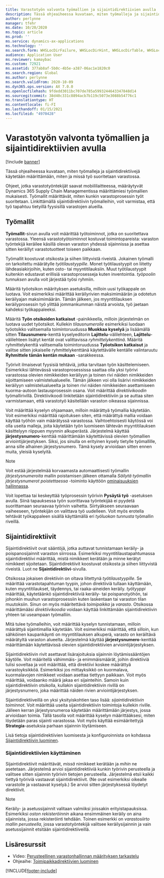 ```yaml
---
title: Varastotyön valvonta työmallien ja sijaintidirektiivien avulla
description: Tässä ohjeaiheessa kuvataan, miten työmalleja ja sijaintidirektiivejä käytetään määrittämään, miten ja missä työ suoritetaan varastossa.
author: perlynne
manager: tfehr
ms.date: 10/20/2020
ms.topic: article
ms.prod: ''
ms.service: dynamics-ax-applications
ms.technology: ''
ms.search.form: WHSLocDirFailure, WHSLocDirHint, WHSLocDirTable, WHSLocDirTableUOM, WHSRFMenuItem, WHSWork, WHSWorkClass, WHSWorkPool, WHSWorkTemplateTable
audience: Application User
ms.reviewer: kamaybac
ms.custom: 72921
ms.assetid: 377ab8af-5b0c-4b5e-a387-06ac1e1820c0
ms.search.region: Global
ms.author: perlynne
ms.search.validFrom: 2020-10-09
ms.dyn365.ops.version: AX 7.0.0
ms.openlocfilehash: 9fdedd3011bc707de785a5993244643347848d14
ms.sourcegitcommit: 38d40c331c8894acb7b119c5073e3088b54776c1
ms.translationtype: HT
ms.contentlocale: fi-FI
ms.lasthandoff: 01/15/2021
ms.locfileid: "4970428"
---
```

# <a name="control-warehouse-work-by-using-work-templates-and-location-directives"></a>Varastotyön valvonta työmallien ja sijaintidirektiivien avulla

[!include [banner](../includes/banner.md)]

Tässä ohjeaiheessa kuvataan, miten työmalleja ja sijaintidirektiivejä käytetään määrittämään, miten ja missä työ suoritetaan varastossa.

Ohjeet, jotka varastotyöntekijät saavat mobiililaitteessa, määräytyvät Dynamics 365 Supply Chain Managementissa määrittämiesi työmallien mukaisesti. Työmallit määrittävät, miten kunkin varastoprosessin työt suoritetaan. Linkittämällä sijaintidirektiivin työmalleihin, voit varmistaa, että työ tapahtuu tietyillä fyysisillä varastojen alueilla.

## <a name="work-templates"></a>Työmallit

**Työmallit**-sivun avulla voit määrittää työtoiminnot, jotka on suoritettava varastossa. Yleensä varastotyötoiminnot kostuvat toimintopareista: varaston työntekijä keräilee käsillä olevan varaston yhdessä sijainnissa ja asettaa sitten keräillyt varastotuotteet toiseen paikkaan. 

Työmallit koostuvat otsikosta ja siihen liittyvistä riveistä. Jokainen työmalli on tarkoitettu määrätylle *työtilaustyypille*. Monet työtilaustyypit on liitetty lähdeasiakirjoihin, kuten osto- tai myyntitilauksiin. Muut työtilaustyypit kuitenkin edustavat erillisiä varastoprosesseja kuten inventointia. *työpoolin tunnuksen* avulla voit järjestää työsi ryhmiin. 

Määritä työotsikon määrityksen asetuksilla, milloin uusi työkappale on luotava. Voit esimerkiksi määrittää keräilyrivien maksimimäärän ja odotetun keräilyajan maksimimäärän. Tämän jälkeen, jos myyntitilauksen keräilyprosessin työ ylittää jommankumman näistä arvoista, työ jaetaan kahdeksi työkappaleeksi.

Määritä **Työn otsikoiden katkaisut** -painikkeella, milloin järjestelmän on luotava uudet työotsikot. Kullekin _tilausnumerolle_ esimerkiksi luodaan työotsikko valitsemalla toimintoruudussa **Muokkaa kyselyä** ja lisäämällä sitten **Tilausnumero**-kenttä kyselyeditorin **Lajittelu**-välilehteen, **Lajittelu**-välilehteen lisätyt kentät ovat valittavissa *ryhmittelykenttinä*. Määritä ryhmittelykenttä valitsemalla toimintoruudussa **Työotsikon katkaisut** ja valitse sitten jokaiselle ryhmittelykenttänä käytettävälle kentälle valintaruutu **Ryhmittele tämän kentän mukaan** -sarakkeessa.

Työrivit ilmaisevat fyysisiä tehtäviä, jotka tarvitaan työn käsittelemiseen. Esimerkiksi lähtevässä varastoprosessissa saattaa olla yksi työrivi varastossa olevien nimikkeiden keräilyyn ja toinen rivi näiden nimikkeiden sijoittamiseen valmistelualueelle. Tämän jälkeen voi olla lisärivi nimikkeiden keräilyyn valmistelualueelta ja toinen rivi näiden nimikkeiden asettamiseen kuorma-autoon lastausprosessin osana. Voit määrittää *direktiivikoodin* työmallirivillä. Direktiivikoodi linkitetään sijaintidirektiiviin ja se auttaa siten varmistamaan, että varastotyö käsitellään varaston oikeassa sijainnissa.

Voit määrittää kyselyn ohjaamaan, milloin määrättyä työmallia käytetään. Voit esimerkiksi määrittää rajoituksen siten, että määrättyä mallia voidaan käyttää työhön vain määrätyssä varastossa. Vaihtoehtoisesti käytössä voi olla useita malleja, joita käytetään työn luomiseen lähtevän myyntitilauksen käsittelyyn riippuen myynnin alkuperästä. Järjestelmä käyttää **järjestysnumero**-kenttää määrittämään käytettävissä olevien työmallien arviointijärjestyksen. Siksi, jos sinulla on erityinen kysely tietylle työmallille, anna sille alhainen järjestysnumero. Tämä kysely arvioidaan sitten ennen muita, yleisiä kyselyitä.

> [!NOTE]
> Voit estää järjestelmää korvaamasta automaattisesti työmallin *järjestysnumeroita* mallin poistamisen jälkeen ottamalla *Säilytä työmallin järjestysnumerot poistettaessa* -toiminto käyttöön [ominaisuuksien hallinnassa](../../fin-ops-core/fin-ops/get-started/feature-management/feature-management-overview.md).

Voit lopettaa tai keskeyttää työprosessin työrivin **Pysäytä työ** -asetuksen avulla. Siinä tapauksessa työn suorittavaa työntekijää ei pyydetä suorittamaan seuraavaa työrivin vaihetta. Siirtyäkseen seuraavaan vaiheeseen, työntekijän on valittava työ uudelleen. Voit myös erotella tehtävät työkappaleen sisällä käyttämällä eri *työluokan tunnusta* työmallin riveillä.

## <a name="location-directives"></a>Sijaintidirektiivit

Sijaintidirektiivit ovat sääntöjä, jotka auttavat tunnistamaan keräily- ja poispanosijainnit varaston siirrossa. Esimerkiksi myyntitilaustapahtumassa sijaintidirektiivi määrittää, mistä nimikkeet kerätään ja minne kerätyt nimikkeet sijoitetaan. Sijaintidirektiivit koostuvat otsikosta ja siihen liittyvistä riveistä. Luot ne **Sijaintidirektiivi**-sivulla.

Otsikossa jokaisen direktiivin on oltava liitettynä *työtilaustyypille*. Se määrittää varastotapahtuman tyypin, johon direktiiviä tullaan käyttämään, kuten myyntitilaukset, täydennys, tai raaka-aineiden keräily. *työtyyppi* määrittää, käytetäänkö sijaintidirektiiviä keräily- tai poispanotyöhön, tai johonkin muuhun varastoprosessiin kuten laskentaan tai varaston tilan muutoksiin. Sinun on myös määritettävä *toimipaikka* ja *varasto*. Otsikossa määrittämääsi *direktiivikoodia* voidaan käyttää linkittämään sijaintidirektiivin yhteen tai useampaan työmalliin. 

Mitä tulee työmalleihin, voit määrittää kyselyn tunnistamaan, milloin määrättyä sijaintimallia käytetään. Voit esimerkiksi määrittää, että silloin, kun sähköinen kaupankäynti on myyntitilauksen alkuperä, varasto on keräiltävä määrätyltä varaston alueelta. Järjestelmä käyttää **järjestysnumero**-kenttää määrittämään käytettävissä olevien sijaintidirektiivien arviointijärjestyksen.

Sijaintidirektiivin rivit asettavat lisärajoituksia sijainnin löytämissääntöjen käytölle. Voit määritellä vähimmäis- ja enimmäismäärät, joihin direktiiviä tulisi soveltaa ja voit määrittää, että direktiivi koskee määrättyä varastoyksikköä. Esimerkiksi jos mittayksikkö on kuormalava, kuormalavojen nimikkeet voidaan asettaa tiettyyn paikkaan. Voit myös määrittää, voidaanko määrä jakaa eri sijainteihin. Samoin kuin sijaintidirektiivin otsikolla, kullakin sijaintidirektiivin rivillä on järjestysnumero, joka määrittää näiden rivien arviointijärjestyksen.

Sijaintidirektiiveillä on yksi yksityiskohtien taso lisää: *sijaintidirektiivin toiminnot*. Voit määrittää useita sijaintidirektiivin toimintoja kullekin riville. Jälleen kerran järjestysnumeroa käytetään määrittämään järjestys, jossa arvioidaan toimia. Tällä tasolla voit määrittää kyselyn määrittääksesi, miten löydetään paras sijainti varastossa. Voit myös käyttää esimääritettyjä **Strategia**-asetuksia parhaan sijainnin löytämiseen.

Lisä tietoja sijaintidirektiivien luomisesta ja konfiguroinnista on kohdassa [Sijaintidirektiivin luominen](create-location-directive.md).

### <a name="how-location-directives-work"></a>Sijaintidirektiivien käyttäminen

Sijaintidirektiivit määrittävät, *missä* nimikkeet kerätään ja *mihin* ne asetetaan. Järjestelmä arvioi sijaintidirektiiviä kunkin työrivin perusteella ja valitsee sitten sijainnin työrivin tietojen perusteella. Järjestelmä etsii kaikki tiettyä työriviä vastaavat sijaintidirektiivit. (Ne ovat esimerkiksi oikealle varastolle ja vastaavat kyselyä.) Se arvioi sitten järjestyksessä löydetyt direktiivit.

> [!NOTE]
> Keräily- ja asetussijainnit valitaan valmiiksi joissakin erityistapauksissa. Esimerkiksi _oston rekisteröinnin_ aikana ensimmäinen keräily on aina sijainnista, jossa rekisteröinti tehdään. Toinen esimerkki on *varastosiirto mallin perusteella*, jossa varastotyöntekijä valitsee keräilysijainnin ja vain asetussijainnit etsitään sijaintidirektiiveillä.

## <a name="additional-resources"></a>Lisäresurssit

- Video: [Perusteellinen varastonhallinnan määrityksen tarkastelu](https://community.dynamics.com/365/b/techtalks/posts/warehouse-management-configuration-deep-dive-october-14-2020)
- Ohjeaihe: [Toimipaikkadirektiivien luominen](create-location-directive.md)


[!INCLUDE[footer-include](../../includes/footer-banner.md)]